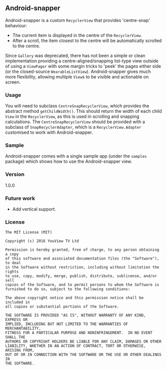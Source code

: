 ## Android-snapper
Android-snapper is a custom `RecyclerView` that provides 'centre-snap' behaviour:
  - The current item is displayed in the centre of the `RecyclerView`.
  - After a scroll, the item closest to the centre will be automatically scrolled to the centre.

Since `Gallery` was deprecated, there has not been a simple or clean implementation providing a centre-aligned/snapping list-type view outside of using a `ViewPager` with some margin tricks to 'peek' the pages either side (or the closed-source `WearableListView`). Android-snapper gives much more flexibility, allowing multiple `View`s to be visible and actionable on screen.

### Usage
You will need to subclass `CentreSnapRecyclerView`, which provides the abstract method `getChildWidth()`. This should return the width of each child `View` in the `RecyclerView`, as this is used in scrolling and snapping calculations. The `CentreSnapRecyclerView` should be provided with a subclass of `SnapRecyclerAdapter`, which is a `RecyclerView.Adapter` customised to work with Android-snapper.

### Sample
Android-snapper comes with a single sample app (under the `samples` package) which shows how to use the Android-snapper view.

### Version
1.0.0

### Future work
 - Add vertical support.

### License
```
The MIT License (MIT)

Copyright (c) 2016 YouView TV Ltd

Permission is hereby granted, free of charge, to any person obtaining a copy
of this software and associated documentation files (the "Software"), to deal
in the Software without restriction, including without limitation the rights
to use, copy, modify, merge, publish, distribute, sublicense, and/or sell
copies of the Software, and to permit persons to whom the Software is
furnished to do so, subject to the following conditions:

The above copyright notice and this permission notice shall be included in
all copies or substantial portions of the Software.

THE SOFTWARE IS PROVIDED "AS IS", WITHOUT WARRANTY OF ANY KIND, EXPRESS OR
IMPLIED, INCLUDING BUT NOT LIMITED TO THE WARRANTIES OF MERCHANTABILITY,
FITNESS FOR A PARTICULAR PURPOSE AND NONINFRINGEMENT.  IN NO EVENT SHALL THE
AUTHORS OR COPYRIGHT HOLDERS BE LIABLE FOR ANY CLAIM, DAMAGES OR OTHER
LIABILITY, WHETHER IN AN ACTION OF CONTRACT, TORT OR OTHERWISE, ARISING FROM,
OUT OF OR IN CONNECTION WITH THE SOFTWARE OR THE USE OR OTHER DEALINGS IN
THE SOFTWARE.
```
